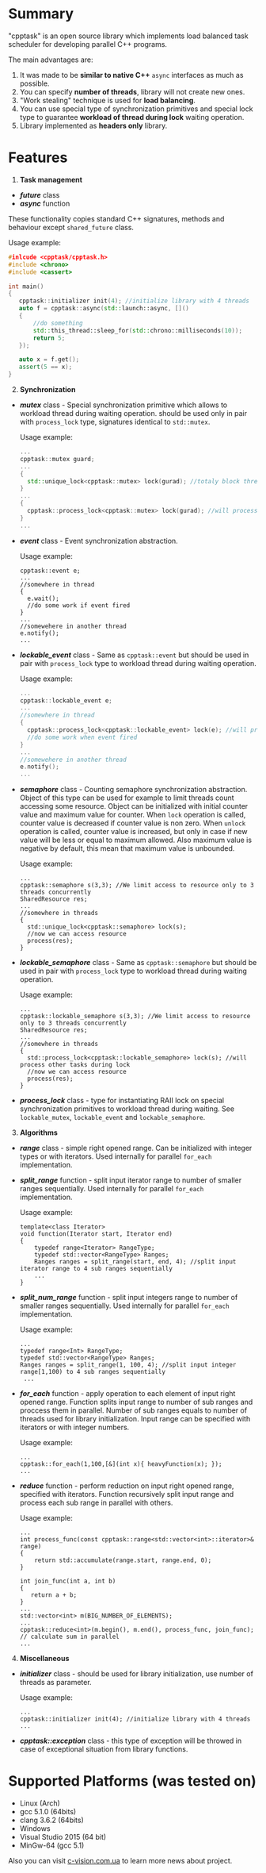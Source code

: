 # Summary

"cpptask" is an open source library which implements load balanced task scheduler for developing parallel C++ programs.

The main advantages are:

1. It was made to be **similar to native C++** `async` interfaces as much as possible.
2. You can specify **number of threads**, library will not create new ones.
3. "Work stealing" technique is used for **load balancing**.
4. You can use special type of synchronization primitives and special lock type to guarantee **workload of thread during lock** waiting operation.
5. Library implemented as **headers only** library.

# Features

1. **Task management**
 * ***future*** class
 * ***async*** function

 These functionality copies standard C++ signatures, methods and behaviour except `shared_future` class.

 Usage example:

 ```cpp
 #inlcude <cpptask/cpptask.h>
 #include <chrono>
 #include <cassert>

 int main()
 {
    cpptask::initializer init(4); //initialize library with 4 threads
    auto f = cpptask::async(std::launch::async, []()
    {
        //do something
        std::this_thread::sleep_for(std::chrono::milliseconds(10));
        return 5;
    });

    auto x = f.get();
    assert(5 == x);
 }
 ```

2. **Synchronization**
 * ***mutex*** class - Special synchronization primitive which allows to workload thread during waiting operation. should be used only in pair with `process_lock` type, signatures identical to `std::mutex`.

    Usage example:

    ```cpp
    ...
    cpptask::mutex guard;
    ...
    {
      std::unique_lock<cpptask::mutex> lock(gurad); //totaly block thread
    }
    ...
    {
      cpptask::process_lock<cpptask::mutex> lock(gurad); //will process other tasks during lock
    }
    ...
    ```
 * ***event*** class - Event synchronization abstraction.

    Usage example:

    ```
    cpptask::event e;
    ...
    //somewhere in thread
    {
      e.wait();
      //do some work if event fired
    }
    ...
    //somewehere in another thread
    e.notify();
    ...
    ```

 * ***lockable_event*** class - Same as `cpptask::event` but should be used in pair with `process_lock` type to workload thread during waiting operation.

     Usage example:

     ```cpp
     ...
     cpptask::lockable_event e;
     ...
     //somewhere in thread
     {
       cpptask::process_lock<cpptask::lockable_event> lock(e); //will process other tasks during lock
       //do some work when event fired
     }
     ...
     //somewehere in another thread
     e.notify();
     ...
     ```
 * ***semaphore*** class - Counting semaphore synchronization abstraction. Object of this type can be used for example to limit threads count accessing some resource. Object can be initialized with initial counter value and maximum value for counter. When `lock` operation is called, counter value is decreased if counter value is non zero. When `unlock` operation is called, counter value is increased, but only in case if new value will be less or equal to maximum allowed. Also maximum value is negative by default, this mean that maximum value is unbounded.

     Usage example:

     ```
     ...
     cpptask::semaphore s(3,3); //We limit access to resource only to 3 threads concurrently
     SharedResource res;
     ...
     //somewhere in threads
     {
       std::unique_lock<cpptask::semaphore> lock(s);
       //now we can access resource
       process(res);
     }
     ```

 * ***lockable_semaphore*** class - Same as `cpptask::semaphore` but should be used in pair with `process_lock` type to workload thread during waiting operation.
 
     Usage example:

     ```
     ...
     cpptask::lockable_semaphore s(3,3); //We limit access to resource only to 3 threads concurrently
     SharedResource res;
     ...
     //somewhere in threads
     {
       std::process_lock<cpptask::lockable_semaphore> lock(s); //will process other tasks during lock
       //now we can access resource
       process(res);
     }
     ``` 
 
 * ***process_lock*** class - type for instantiating RAII lock on special synchronization primitives to workload thread during waiting. See `lockable_mutex`, `lockable_event` and `lockable_semaphore`.
 
3. **Algorithms**
 * ***range*** class - simple right opened range. Can be initialized with integer types or with iterators. Used internally for parallel `for_each` implementation.
 
 * ***split_range*** function - split input iterator range to number of smaller ranges sequentially. Used internally for parallel `for_each` implementation.
 
     Usage example:

     ```
     template<class Iterator>
     void function(Iterator start, Iterator end)
     {
         typedef range<Iterator> RangeType;
         typedef std::vector<RangeType> Ranges;
         Ranges ranges = split_range(start, end, 4); //split input iterator range to 4 sub ranges sequentially
         ...
     }
     ```
 
 * ***split_num_range*** function - split input integers range to number of smaller ranges sequentially. Used internally for parallel `for_each` implementation.
 
     Usage example:

     ```
     ...
     typedef range<Int> RangeType;
     typedef std::vector<RangeType> Ranges;
     Ranges ranges = split_range(1, 100, 4); //split input integer range[1,100) to 4 sub ranges sequentially
      ...
     ``` 
 
 * ***for_each*** function - apply operation to each element of input right opened range. Function splits input range to number of sub ranges and proccess them in parallel. Number of sub ranges equals to number of threads used for library initialization. Input range can be specified with iterators or with integer numbers.
 
     Usage example:

     ```
     ...
     cpptask::for_each(1,100,[&](int x){ heavyFunction(x); });
     ...
     ``` 

 * ***reduce*** function - perform reduction on input right opened range, specified with iterators. Function recursively split input range and process each sub range in parallel with others.
 
     Usage example:

     ```
     ...
     int process_func(const cpptask::range<std::vector<int>::iterator>& range)
     {
         return std::accumulate(range.start, range.end, 0);
     }
     
     int join_func(int a, int b)
     {
        return a + b;
     }
     ...
     std::vector<int> m(BIG_NUMBER_OF_ELEMENTS);
     ...
     cpptask::reduce<int>(m.begin(), m.end(), process_func, join_func); // calculate sum in parallel
     ...
     ``` 
 
4. **Miscellaneous**
 * ***initializer*** class - should be used for library initialization, use number of threads as parameter.

     Usage example:
     
     ```
     ...
     cpptask::initializer init(4); //initialize library with 4 threads
     ...
    ```
 
 * ***cpptask::exception*** class - this type of exception will be throwed in case of exceptional situation from library functions.

# Supported Platforms (was tested on)

 * Linux (Arch)
  * gcc 5.1.0 (64bits)
  * clang 3.6.2 (64bits)
 * Windows
  * Visual Studio 2015 (64 bit)
  * MinGw-64 (gcc 5.1)

Also you can visit [c-vision.com.ua](http://c-vision.com.ua) to learn more news about project.

